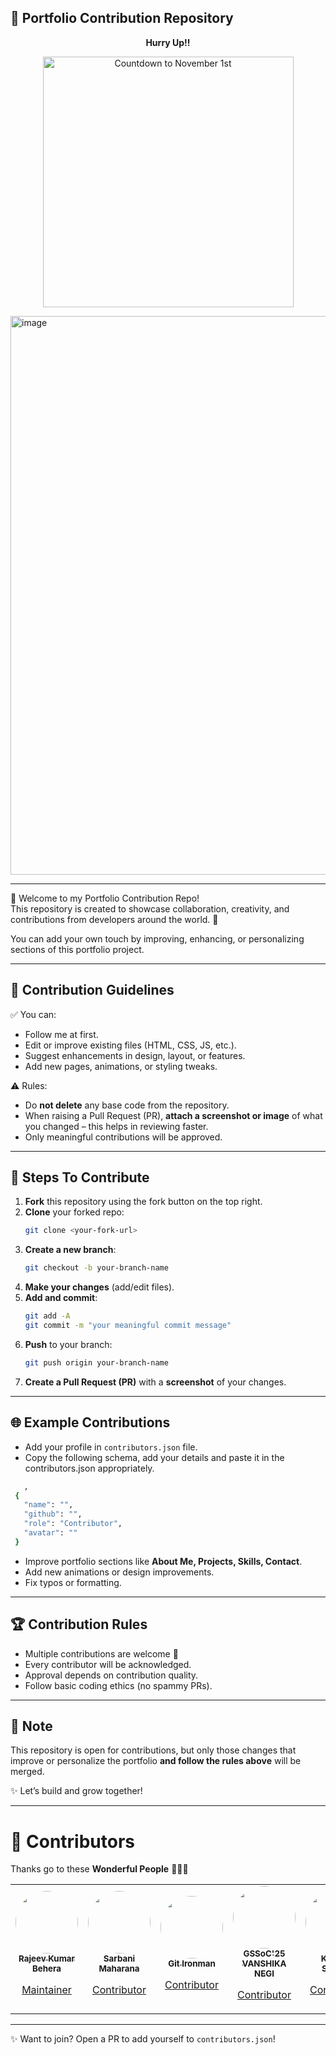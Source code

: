 ## 🌟 Portfolio Contribution Repository  

<p align="center"> <b>Hurry Up!!</b></p>
<p align="center">
  <img src="https://i.countdownmail.com/3nghwl.gif" style="width:401px;" alt="Countdown to November 1st" />
</p>
<img width="1878" height="894" alt="image" src="https://github.com/user-attachments/assets/f6359636-b606-4820-ba36-626e1a3cd590" />
<br>
<hr>

👋 Welcome to my Portfolio Contribution Repo!  
This repository is created to showcase collaboration, creativity, and contributions from developers around the world. 🚀  

You can add your own touch by improving, enhancing, or personalizing sections of this portfolio project.  

---

## 📌 Contribution Guidelines  

✅ You can:  
- Follow me at first.  
- Edit or improve existing files (HTML, CSS, JS, etc.).  
- Suggest enhancements in design, layout, or features.  
- Add new pages, animations, or styling tweaks.  

⚠️ Rules:  
- Do **not delete** any base code from the repository.  
- When raising a Pull Request (PR), **attach a screenshot or image** of what you changed – this helps in reviewing faster.  
- Only meaningful contributions will be approved.  

---

## 🔧 Steps To Contribute  

1. **Fork** this repository using the fork button on the top right.  
2. **Clone** your forked repo:  
   ```bash
   git clone <your-fork-url>
   ```
3. **Create a new branch**:  
   ```bash
   git checkout -b your-branch-name
   ```
4. **Make your changes** (add/edit files).  
5. **Add and commit**:  
   ```bash
   git add -A
   git commit -m "your meaningful commit message"
   ```
6. **Push** to your branch:  
   ```bash
   git push origin your-branch-name
   ```
7. **Create a Pull Request (PR)** with a **screenshot** of your changes.  

---

## 🌐 Example Contributions  

- Add your profile in `contributors.json` file.
- Copy the following schema, add your details and paste it in the contributors.json appropriately.
 ```bash
    ,
  {
    "name": "",
    "github": "",
    "role": "Contributor",
    "avatar": ""
  }
   ```

- Improve portfolio sections like **About Me, Projects, Skills, Contact**.  
- Add new animations or design improvements.  
- Fix typos or formatting.  

---

## 🏆 Contribution Rules  

- Multiple contributions are welcome 🎉  
- Every contributor will be acknowledged.  
- Approval depends on contribution quality.  
- Follow basic coding ethics (no spammy PRs).  

---

## 📢 Note  

This repository is open for contributions, but only those changes that improve or personalize the portfolio **and follow the rules above** will be merged.  

✨ Let’s build and grow together!  

---

# 🚀 Contributors

Thanks go to these **Wonderful People** 👨🏻‍💻  

<!-- CONTRIBUTORS START -->

<table>
<tr>
<td align="center">
  <a href="https://github.com/yesiamrajeev">
    <img src="https://avatars.githubusercontent.com/u/125568812?s=400&u=e3c86ca01302bbb26860a239218f676f6cc1604e&v=4" width="100" style="border-radius:50%"/><br/>
    <sub><b>Rajeev Kumar Behera</b></sub><br/>
    <p>Maintainer</p>
  </a>
</td>

<td align="center">
  <a href="https://github.com/Maharanasarbani">
    <img src="https://avatars.githubusercontent.com/u/132124215?v=4" width="100" style="border-radius:50%"/><br/>
    <sub><b>Sarbani Maharana</b></sub><br/>
    <p>Contributor</p>
  </a>
</td>

<td align="center">
  <a href="https://github.com/iamironman-png">
    <img src="https://avatars.githubusercontent.com/u/209762838?s=400&u=14d6905ab765805f5242d743db8b98551eab5467&v=4" width="100" style="border-radius:50%"/><br/>
    <sub><b>Git Ironman</b></sub><br/>
    <p>Contributor</p>
  </a>
</td>

<td align="center">
  <a href="https://github.com/VanshikaNegii">
    <img src="https://avatars.githubusercontent.com/u/105164226?v=4" width="100" style="border-radius:50%"/><br/>
    <sub><b>GSSoC'25 VANSHIKA NEGI </b></sub><br/>
    <p>Contributor</p>
  </a>
</td>

<td align="center">
  <a href="https://github.com/KrishnaSaxena108">
    <img src="https://github.com/KrishnaSaxena108.png" width="100" style="border-radius:50%"/><br/>
    <sub><b>Krishna Saxena</b></sub><br/>
    <p>Contributor</p>
  </a>
</td>
</tr>
</table>

<!-- CONTRIBUTORS END -->

---

✨ Want to join? Open a PR to add yourself to `contributors.json`!

